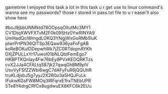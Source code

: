 gametime
I enjoyed this task a lot in this task u r get use to linux command's wanna see my passwords? those r stored in pass.txt file to u r easei'll also show here

#boJ9jbbUNNfktd78OOpsqOltutMc3MY1
CV1DtqXWVFXTvM2F0k09SHz0YwRINYA9
UmHadQclWmgdLOKQ3YNgjWxGoRMb5luK
pIwrPrtPN36QITSp3EQaw936yaFoFgAB
koReBOKuIDDepwhWk7jZC0RTdopnAYKh
DXjZPULLxYr17uwoI01bNLQbtFemEgo7
HKBPTKQnIay4Fw76bEy8PVxKEDQRKTzs
cvX2JJa4CFALtqS87jk27qwqGhBM9plV
UsvVyFSfZZWbi6wgC7dAFyFuR6jQQUhR
truKLdjsbJ5g7yyJ2X2R0o3a5HQJFuLk
IFukwKGsFW8MOq3IRFqrxE1hxTNEbUPR
5Te8Y4drgCRfCx8ugdwuEX8KFC6k2EUu
